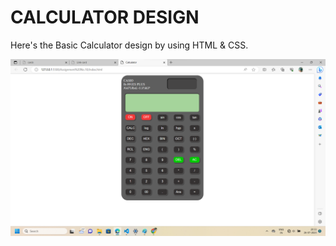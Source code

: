 # CALCULATOR  DESIGN

Here's the Basic Calculator design by using HTML & CSS.

![screenshot](./Screenshot%202023-07-26%20203354.png)